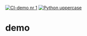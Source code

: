 [![CI-demo nr 1](https://github.com/rafalkkk/demo/actions/workflows/demo-01.yml/badge.svg)](https://github.com/rafalkkk/demo/actions/workflows/demo-01.yml)
[![Python uppercase](https://github.com/rafalkkk/demo/actions/workflows/python-uppercase.yml/badge.svg)](https://github.com/rafalkkk/demo/actions/workflows/python-uppercase.yml)
# demo
